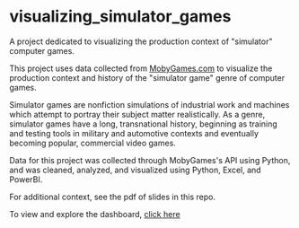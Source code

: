 # visualizing_simulator_games
A project dedicated to visualizing the production context of "simulator" computer games.

This project uses data collected from [MobyGames.com](https://www.mobygames.com/) to visualize the production context and history of the "simulator game" genre of computer games. 

Simulator games are nonfiction simulations of industrial work and machines which attempt to portray their subject matter realistically. As a genre, simulator games have a long, transnational history, beginning as training and testing tools in military and automotive contexts and eventually becoming popular, commercial video games.

Data for this project was collected through MobyGames's API using Python, and was cleaned, analyzed, and visualized using Python, Excel, and PowerBI.

For additional context, see the pdf of slides in this repo.

To view and explore the dashboard, [click here](https://app.powerbi.com/view?r=eyJrIjoiYTUxMzE2OTktOGY3MS00NDVlLThjZDMtODE1NWIxNjE3YTYyIiwidCI6IjEwMWRhNTg3LTE4NDMtNGY1Mi04YjhhLTE3YjA2OWM2NmQzMyIsImMiOjJ9&pageName=ReportSection8d15aa682b880b5dedea)